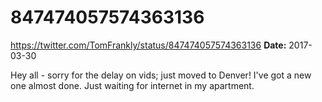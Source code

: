 # 847474057574363136
https://twitter.com/TomFrankly/status/847474057574363136
**Date:** 2017-03-30

Hey all - sorry for the delay on vids; just moved to Denver! I've got a new one almost done. Just waiting for internet in my apartment.
